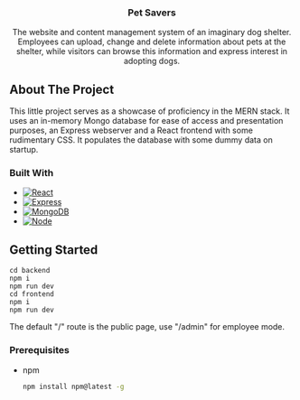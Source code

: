 <h3 align="center">Pet Savers</h3>

  <p align="center">
    The website and content management system of an imaginary dog shelter. Employees can upload, change and delete information about
    pets at the shelter, while visitors can browse this information and express interest in adopting dogs.
  </p>
</div>

## About The Project

This little project serves as a showcase of proficiency in the MERN stack. It uses an in-memory Mongo database for ease of access and
presentation purposes, an Express webserver and a React frontend with some rudimentary CSS. It populates the database with some dummy data
on startup.

### Built With

* [![React][React.js]][React-url]
* [![Express][Express.js]][Express-url]
* [![MongoDB][MongoDB]][Mongo-url]
* [![Node][Node.js]][Node-url]

## Getting Started

```
cd backend
npm i
npm run dev
cd frontend
npm i
npm run dev
```

The default "/" route is the public page, use "/admin" for employee mode.

### Prerequisites

* npm
  ```sh
  npm install npm@latest -g
  ```

<!-- MARKDOWN LINKS & IMAGES -->

[React.js]: https://img.shields.io/badge/React-20232A?style=for-the-badge&logo=react&logoColor=61DAFB
[React-url]: https://reactjs.org/
[Express.js]: https://img.shields.io/badge/Express.js-404D59?style=for-the-badge
[Express-url]: https://expressjs.com/
[MongoDB]: https://img.shields.io/badge/MongoDB-4EA94B?style=for-the-badge&logo=mongodb&logoColor=white
[Mongo-url]: https://www.mongodb.com/
[Node-url]: https://nodejs.org/en
[Node.js]: https://img.shields.io/badge/Node.js-43853D?style=for-the-badge&logo=node.js&logoColor=white